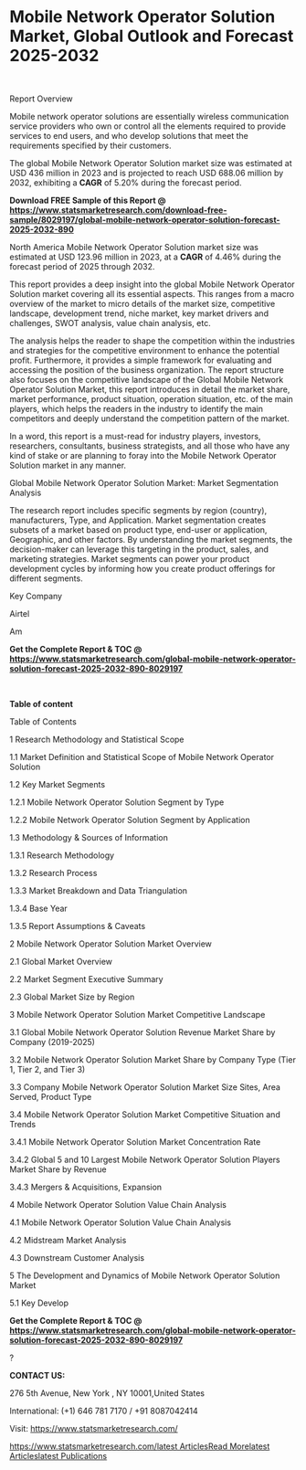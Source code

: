 <h1>Mobile Network Operator Solution Market, Global Outlook and Forecast 2025-2032</h1><br/><p>Report Overview</p>
 
 
 
 <p>Mobile network operator solutions are essentially wireless communication service providers who own or control all the elements required to provide services to end users, and who develop solutions that meet the requirements specified by their customers.</p>
 
 
 
 <p>The global Mobile Network Operator Solution market size was estimated at USD 436 million in 2023 and is projected to reach USD 688.06 million by 2032, exhibiting a <strong>CAGR</strong> of 5.20% during the forecast period.</p>
 
 
 
 <p><strong>Download FREE Sample of this Report @ <a href="https://www.statsmarketresearch.com/download-free-sample/8029197/global-mobile-network-operator-solution-forecast-2025-2032-890">https://www.statsmarketresearch.com/download-free-sample/8029197/global-mobile-network-operator-solution-forecast-2025-2032-890</a></strong></p>
 
 
 
 <p>North America Mobile Network Operator Solution market size was estimated at USD 123.96 million in 2023, at a <strong>CAGR</strong> of 4.46% during the forecast period of 2025 through 2032.</p>
 
 
 
 <p>This report provides a deep insight into the global Mobile Network Operator Solution market covering all its essential aspects. This ranges from a macro overview of the market to micro details of the market size, competitive landscape, development trend, niche market, key market drivers and challenges, SWOT analysis, value chain analysis, etc.</p>
 
 
 
 <p>The analysis helps the reader to shape the competition within the industries and strategies for the competitive environment to enhance the potential profit. Furthermore, it provides a simple framework for evaluating and accessing the position of the business organization. The report structure also focuses on the competitive landscape of the Global Mobile Network Operator Solution Market, this report introduces in detail the market share, market performance, product situation, operation situation, etc. of the main players, which helps the readers in the industry to identify the main competitors and deeply understand the competition pattern of the market.</p>
 
 
 
 <p>In a word, this report is a must-read for industry players, investors, researchers, consultants, business strategists, and all those who have any kind of stake or are planning to foray into the Mobile Network Operator Solution market in any manner.</p>
 
 
 
 <p>Global Mobile Network Operator Solution Market: Market Segmentation Analysis</p>
 
 
 
 <p>The research report includes specific segments by region (country), manufacturers, Type, and Application. Market segmentation creates subsets of a market based on product type, end-user or application, Geographic, and other factors. By understanding the market segments, the decision-maker can leverage this targeting in the product, sales, and marketing strategies. Market segments can power your product development cycles by informing how you create product offerings for different segments.</p>
 
 
 
 <p>Key Company</p>
 
 
 
 <p>Airtel</p>
 
 
 
 <p>Am</p>
 
 
 
 <div><b>Get the Complete Report & TOC @ <a href="https://www.statsmarketresearch.com/global-mobile-network-operator-solution-forecast-2025-2032-890-8029197">https://www.statsmarketresearch.com/global-mobile-network-operator-solution-forecast-2025-2032-890-8029197</a></b></div>
 
 
 
 <p><br />
 
 <b>Table of content</b></p>
 
 
 
 <p>Table of Contents<br />
 
 1 Research Methodology and Statistical Scope<br />
 
 1.1 Market Definition and Statistical Scope of Mobile Network Operator Solution<br />
 
 1.2 Key Market Segments<br />
 
 1.2.1 Mobile Network Operator Solution Segment by Type<br />
 
 1.2.2 Mobile Network Operator Solution Segment by Application<br />
 
 1.3 Methodology & Sources of Information<br />
 
 1.3.1 Research Methodology<br />
 
 1.3.2 Research Process<br />
 
 1.3.3 Market Breakdown and Data Triangulation<br />
 
 1.3.4 Base Year<br />
 
 1.3.5 Report Assumptions & Caveats<br />
 
 2 Mobile Network Operator Solution Market Overview<br />
 
 2.1 Global Market Overview<br />
 
 2.2 Market Segment Executive Summary<br />
 
 2.3 Global Market Size by Region<br />
 
 3 Mobile Network Operator Solution Market Competitive Landscape<br />
 
 3.1 Global Mobile Network Operator Solution Revenue Market Share by Company (2019-2025)<br />
 
 3.2 Mobile Network Operator Solution Market Share by Company Type (Tier 1, Tier 2, and Tier 3)<br />
 
 3.3 Company Mobile Network Operator Solution Market Size Sites, Area Served, Product Type<br />
 
 3.4 Mobile Network Operator Solution Market Competitive Situation and Trends<br />
 
 3.4.1 Mobile Network Operator Solution Market Concentration Rate<br />
 
 3.4.2 Global 5 and 10 Largest Mobile Network Operator Solution Players Market Share by Revenue<br />
 
 3.4.3 Mergers & Acquisitions, Expansion<br />
 
 4 Mobile Network Operator Solution Value Chain Analysis<br />
 
 4.1 Mobile Network Operator Solution Value Chain Analysis<br />
 
 4.2 Midstream Market Analysis<br />
 
 4.3 Downstream Customer Analysis<br />
 
 5 The Development and Dynamics of Mobile Network Operator Solution Market<br />
 
 5.1 Key Develop</p>
 
 
 
 <div><b>Get the Complete Report & TOC @ <a href="https://www.statsmarketresearch.com/global-mobile-network-operator-solution-forecast-2025-2032-890-8029197">https://www.statsmarketresearch.com/global-mobile-network-operator-solution-forecast-2025-2032-890-8029197</a></b></div>
 
 
 
 <p>? </p>
 
 
 
 <p><b>CONTACT US:</b><br />
 
 276 5th Avenue, New York , NY 10001,United States<br />
 
 International: (+1) 646 781 7170 / +91 8087042414<br />
 
 Visit: <a href="https://www.statsmarketresearch.com/">https://www.statsmarketresearch.com/</a><br />
 
 <a href="https://gyeongbokgung.com">https://www.statsmarketresearch.com/</a><a href="https://hallyeomaritime.com">latest Articles</a><a href="https://jingwansa.com">Read More</a><a href="https://nguoiviet.jp/">latest Articles</a><a href="https://www.intelmarketresearch.com/">latest Publications</a></p>